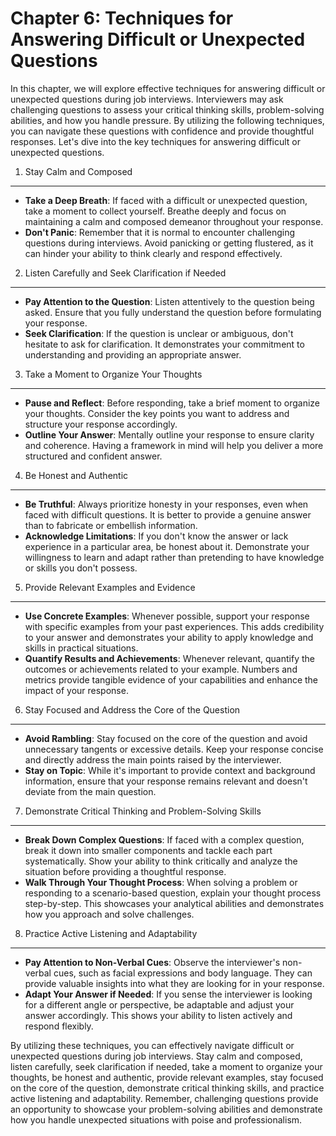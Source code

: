 Chapter 6: Techniques for Answering Difficult or Unexpected Questions
=====================================================================

In this chapter, we will explore effective techniques for answering difficult or unexpected questions during job interviews. Interviewers may ask challenging questions to assess your critical thinking skills, problem-solving abilities, and how you handle pressure. By utilizing the following techniques, you can navigate these questions with confidence and provide thoughtful responses. Let's dive into the key techniques for answering difficult or unexpected questions.

1. Stay Calm and Composed
-------------------------

* **Take a Deep Breath**: If faced with a difficult or unexpected question, take a moment to collect yourself. Breathe deeply and focus on maintaining a calm and composed demeanor throughout your response.
* **Don't Panic**: Remember that it is normal to encounter challenging questions during interviews. Avoid panicking or getting flustered, as it can hinder your ability to think clearly and respond effectively.

2. Listen Carefully and Seek Clarification if Needed
----------------------------------------------------

* **Pay Attention to the Question**: Listen attentively to the question being asked. Ensure that you fully understand the question before formulating your response.
* **Seek Clarification**: If the question is unclear or ambiguous, don't hesitate to ask for clarification. It demonstrates your commitment to understanding and providing an appropriate answer.

3. Take a Moment to Organize Your Thoughts
------------------------------------------

* **Pause and Reflect**: Before responding, take a brief moment to organize your thoughts. Consider the key points you want to address and structure your response accordingly.
* **Outline Your Answer**: Mentally outline your response to ensure clarity and coherence. Having a framework in mind will help you deliver a more structured and confident answer.

4. Be Honest and Authentic
--------------------------

* **Be Truthful**: Always prioritize honesty in your responses, even when faced with difficult questions. It is better to provide a genuine answer than to fabricate or embellish information.
* **Acknowledge Limitations**: If you don't know the answer or lack experience in a particular area, be honest about it. Demonstrate your willingness to learn and adapt rather than pretending to have knowledge or skills you don't possess.

5. Provide Relevant Examples and Evidence
-----------------------------------------

* **Use Concrete Examples**: Whenever possible, support your response with specific examples from your past experiences. This adds credibility to your answer and demonstrates your ability to apply knowledge and skills in practical situations.
* **Quantify Results and Achievements**: Whenever relevant, quantify the outcomes or achievements related to your example. Numbers and metrics provide tangible evidence of your capabilities and enhance the impact of your response.

6. Stay Focused and Address the Core of the Question
----------------------------------------------------

* **Avoid Rambling**: Stay focused on the core of the question and avoid unnecessary tangents or excessive details. Keep your response concise and directly address the main points raised by the interviewer.
* **Stay on Topic**: While it's important to provide context and background information, ensure that your response remains relevant and doesn't deviate from the main question.

7. Demonstrate Critical Thinking and Problem-Solving Skills
-----------------------------------------------------------

* **Break Down Complex Questions**: If faced with a complex question, break it down into smaller components and tackle each part systematically. Show your ability to think critically and analyze the situation before providing a thoughtful response.
* **Walk Through Your Thought Process**: When solving a problem or responding to a scenario-based question, explain your thought process step-by-step. This showcases your analytical abilities and demonstrates how you approach and solve challenges.

8. Practice Active Listening and Adaptability
---------------------------------------------

* **Pay Attention to Non-Verbal Cues**: Observe the interviewer's non-verbal cues, such as facial expressions and body language. They can provide valuable insights into what they are looking for in your response.
* **Adapt Your Answer if Needed**: If you sense the interviewer is looking for a different angle or perspective, be adaptable and adjust your answer accordingly. This shows your ability to listen actively and respond flexibly.

By utilizing these techniques, you can effectively navigate difficult or unexpected questions during job interviews. Stay calm and composed, listen carefully, seek clarification if needed, take a moment to organize your thoughts, be honest and authentic, provide relevant examples, stay focused on the core of the question, demonstrate critical thinking skills, and practice active listening and adaptability. Remember, challenging questions provide an opportunity to showcase your problem-solving abilities and demonstrate how you handle unexpected situations with poise and professionalism.
